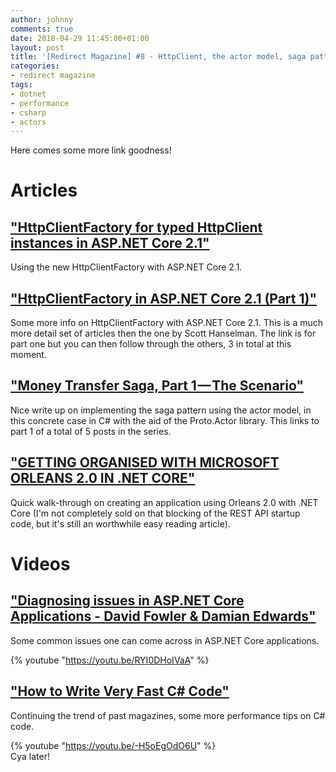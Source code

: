 ```yaml
---
author: johnny
comments: true
date: 2018-04-29 11:45:00+01:00
layout: post
title: '[Redirect Magazine] #8 - HttpClient, the actor model, saga pattern, ASP.NET Core issues and some more perf stuff'
categories:
- redirect magazine
tags:
- dotnet
- performance
- csharp
- actors
---
```


Here comes some more link goodness!
# Articles
## ["HttpClientFactory for typed HttpClient instances in ASP.NET Core 2.1"](https://www.hanselman.com/blog/HttpClientFactoryForTypedHttpClientInstancesInASPNETCore21.aspx)
Using the new HttpClientFactory with ASP.NET Core 2.1.
<br/>
## ["HttpClientFactory in ASP.NET Core 2.1 (Part 1)"](https://www.stevejgordon.co.uk/introduction-to-httpclientfactory-aspnetcore)
Some more info on HttpClientFactory with ASP.NET Core 2.1. This is a much more detail set of articles then the one by Scott Hanselman. The link is for part one but you can then follow through the others, 3 in total at this moment.
<br/>
## ["Money Transfer Saga, Part 1 — The Scenario"](https://medium.com/@tliversidge/https-medium-com-tliversidge-money-transfer-saga-part-1-7707e2b6f711)
Nice write up on implementing the saga pattern using the actor model, in this concrete case in C# with the aid of the Proto.Actor library. This links to part 1 of a total of 5 posts in the series.
<br/>
## ["GETTING ORGANISED WITH MICROSOFT ORLEANS 2.0 IN .NET CORE"](http://gigi.nullneuron.net/gigilabs/getting-organised-with-microsoft-orleans-2-0-in-net-core/)
Quick walk-through on creating an application using Orleans 2.0 with .NET Core (I'm not completely sold on that blocking of the REST API startup code, but it's still an worthwhile easy reading article).
<br/>
# Videos
## ["Diagnosing issues in ASP.NET Core Applications - David Fowler & Damian Edwards"](https://youtu.be/RYI0DHoIVaA)
Some common issues one can come across in ASP.NET Core applications.

{% youtube "https://youtu.be/RYI0DHoIVaA" %}
<br/>
## ["How to Write Very Fast C# Code"](https://youtu.be/-H5oEgOdO6U)
Continuing the trend of past magazines, some more performance tips on C# code.

{% youtube "https://youtu.be/-H5oEgOdO6U" %}
<br/>
Cya later!